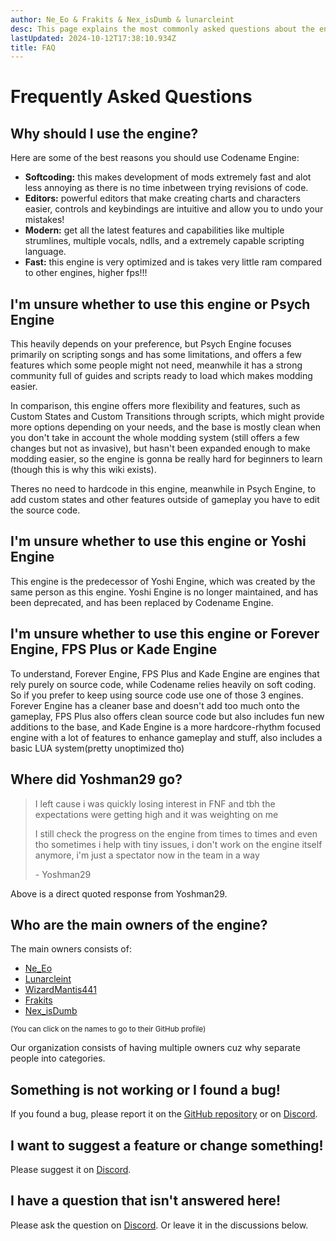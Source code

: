 ```yaml
---
author: Ne_Eo & Frakits & Nex_isDumb & lunarcleint
desc: This page explains the most commonly asked questions about the engine.
lastUpdated: 2024-10-12T17:38:10.934Z
title: FAQ
---
```

# Frequently Asked Questions

## <h2 id="why-should-i-use-the-engine">Why should I use the engine?</h2>

Here are some of the best reasons you should use Codename Engine:
- **Softcoding:** this makes development of mods extremely fast and alot less annoying as there is no time inbetween trying revisions of code.
- **Editors:** powerful editors that make creating charts and characters easier, controls and keybindings are intuitive and allow you to undo your mistakes!
- **Modern:** get all the latest features and capabilities like multiple strumlines, multiple vocals, ndlls, and a extremely capable scripting language.
- **Fast:** this engine is very optimized and is takes very little ram compared to other engines, higher fps!!!

## <h2 id="this-vs-psych" sidebar="Should i use Psych Engine">I'm unsure whether to use this engine or Psych Engine</h2>

This heavily depends on your preference, but Psych Engine focuses primarily on scripting songs and has some limitations, and offers a few features which some people might not need, meanwhile it has a strong community full of guides and scripts ready to load which makes modding easier.

In comparison, this engine offers more flexibility and features, such as Custom States and Custom Transitions through scripts, which might provide more options depending on your needs, and the base is mostly clean when you don't take in account the whole modding system (still offers a few changes but not as invasive), but hasn't been expanded enough to make modding easier, so the engine is gonna be really hard for beginners to learn (though this is why this wiki exists).

Theres no need to hardcode in this engine, meanwhile in Psych Engine, to add custom states and other features outside of gameplay you have to edit the source code.

## <h2 id="this-vs-yoshi" sidebar="Should i use Yoshi Engine">I'm unsure whether to use this engine or Yoshi Engine</h2>

This engine is the predecessor of Yoshi Engine, which was created by the same person as this engine.
Yoshi Engine is no longer maintained, and has been deprecated, and has been replaced by Codename Engine.

## <h2 id="this-vs-forever-engine-fps-plus-kade" sidebar="Should i use Other Engines">I'm unsure whether to use this engine or Forever Engine, FPS Plus or Kade Engine</h2>

To understand, Forever Engine, FPS Plus and Kade Engine are engines that rely purely on source code, while Codename relies heavily on soft coding. So if you prefer to keep using source code use one of those 3 engines. Forever Engine has a cleaner base and doesn't add too much onto the gameplay, FPS Plus also offers clean source code but also includes fun new additions to the base, and Kade Engine is a more hardcore-rhythm focused engine with a lot of features to enhance gameplay and stuff, also includes a basic LUA system(pretty unoptimized tho)

## <h2 id="yoshman29-left">Where did Yoshman29 go?</h2>

> I left cause i was quickly losing interest in FNF and tbh the expectations were getting high and it was weighting on me
>
> I still check the progress on the engine from times to times and even tho sometimes i help with tiny issues, i don't work on the engine itself anymore, i'm just a spectator now in the team in a way
>
> \- Yoshman29

Above is a direct quoted response from Yoshman29.

## <h2 id="main-owners" sidebar="Main Owners">Who are the main owners of the engine?</h2>

The main owners consists of:
- [Ne_Eo](https://github.com/NeeEoo)
- [Lunarcleint](https://github.com/Lunarcleint)
- [WizardMantis441](https://github.com/WizardMantis441)
- [Frakits](https://github.com/Frakits)
- [Nex_isDumb](https://github.com/NexIsDumb)

<small>(You can click on the names to go to their GitHub profile)</small>

Our organization consists of having multiple owners cuz why separate people into categories.

## <h2 id="something-not-working-bug" sidebar="I found a bug">Something is not working or I found a bug!</h2>

If you found a bug, please report it on the [GitHub repository](https://github.com/FNF-CNE-Devs/CodenameEngine/issues) or on [Discord](https://discord.gg/WTzm35kekB).

## <h2 id="suggest-feature-change" sidebar="Feature Suggestion">I want to suggest a feature or change something!</h2>

Please suggest it on [Discord](https://discord.gg/WTzm35kekB).

## <h2 id="unanswered-question" sidebar="Unanswered Question">I have a question that isn't answered here!</h2>

Please ask the question on [Discord](https://discord.gg/WTzm35kekB).
Or leave it in the discussions below.
